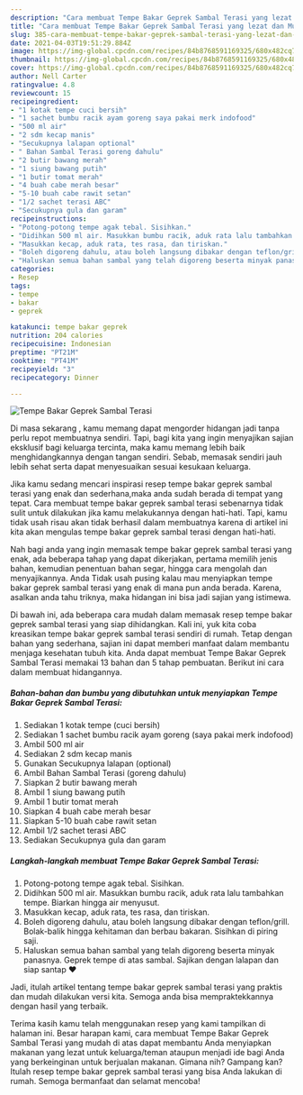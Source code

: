 ```yaml
---
description: "Cara membuat Tempe Bakar Geprek Sambal Terasi yang lezat dan Mudah Dibuat"
title: "Cara membuat Tempe Bakar Geprek Sambal Terasi yang lezat dan Mudah Dibuat"
slug: 385-cara-membuat-tempe-bakar-geprek-sambal-terasi-yang-lezat-dan-mudah-dibuat
date: 2021-04-03T19:51:29.884Z
image: https://img-global.cpcdn.com/recipes/84b8768591169325/680x482cq70/tempe-bakar-geprek-sambal-terasi-foto-resep-utama.jpg
thumbnail: https://img-global.cpcdn.com/recipes/84b8768591169325/680x482cq70/tempe-bakar-geprek-sambal-terasi-foto-resep-utama.jpg
cover: https://img-global.cpcdn.com/recipes/84b8768591169325/680x482cq70/tempe-bakar-geprek-sambal-terasi-foto-resep-utama.jpg
author: Nell Carter
ratingvalue: 4.8
reviewcount: 15
recipeingredient:
- "1 kotak tempe cuci bersih"
- "1 sachet bumbu racik ayam goreng saya pakai merk indofood"
- "500 ml air"
- "2 sdm kecap manis"
- "Secukupnya lalapan optional"
- " Bahan Sambal Terasi goreng dahulu"
- "2 butir bawang merah"
- "1 siung bawang putih"
- "1 butir tomat merah"
- "4 buah cabe merah besar"
- "5-10 buah cabe rawit setan"
- "1/2 sachet terasi ABC"
- "Secukupnya gula dan garam"
recipeinstructions:
- "Potong-potong tempe agak tebal. Sisihkan."
- "Didihkan 500 ml air. Masukkan bumbu racik, aduk rata lalu tambahkan tempe. Biarkan hingga air menyusut."
- "Masukkan kecap, aduk rata, tes rasa, dan tiriskan."
- "Boleh digoreng dahulu, atau boleh langsung dibakar dengan teflon/grill. Bolak-balik hingga kehitaman dan berbau bakaran. Sisihkan di piring saji."
- "Haluskan semua bahan sambal yang telah digoreng beserta minyak panasnya. Geprek tempe di atas sambal. Sajikan dengan lalapan dan siap santap ❤"
categories:
- Resep
tags:
- tempe
- bakar
- geprek

katakunci: tempe bakar geprek 
nutrition: 204 calories
recipecuisine: Indonesian
preptime: "PT21M"
cooktime: "PT41M"
recipeyield: "3"
recipecategory: Dinner

---
```



![Tempe Bakar Geprek Sambal Terasi](https://img-global.cpcdn.com/recipes/84b8768591169325/680x482cq70/tempe-bakar-geprek-sambal-terasi-foto-resep-utama.jpg)

Di masa  sekarang , kamu memang dapat mengorder hidangan jadi tanpa perlu repot membuatnya sendiri. Tapi, bagi kita yang ingin menyajikan sajian eksklusif bagi keluarga tercinta, maka kamu memang lebih baik menghidangkannya dengan tangan sendiri. Sebab, memasak sendiri jauh lebih sehat serta dapat menyesuaikan sesuai kesukaan keluarga.

Jika kamu sedang mencari inspirasi resep tempe bakar geprek sambal terasi yang enak dan sederhana,maka anda sudah berada di tempat yang tepat. Cara membuat tempe bakar geprek sambal terasi  sebenarnya tidak sulit untuk dilakukan jika kamu melakukannya dengan hati-hati. Tapi, kamu tidak usah risau akan tidak berhasil dalam membuatnya 
karena di artikel ini kita akan mengulas tempe bakar geprek sambal terasi dengan hati-hati.  



Nah bagi anda yang ingin memasak tempe bakar geprek sambal terasi yang enak, ada beberapa tahap yang dapat dikerjakan, pertama memilih jenis bahan, kemudian penentuan bahan segar, hingga cara mengolah dan menyajikannya. Anda Tidak usah pusing kalau mau menyiapkan tempe bakar geprek sambal terasi yang enak di mana pun anda berada. Karena, asalkan anda  tahu triknya, maka hidangan ini bisa jadi sajian yang istimewa.

Di bawah ini, ada beberapa cara mudah dalam memasak resep tempe bakar geprek sambal terasi yang siap dihidangkan. Kali ini, yuk kita coba kreasikan tempe bakar geprek sambal terasi sendiri di rumah. Tetap dengan bahan yang sederhana, sajian ini dapat memberi manfaat dalam membantu menjaga kesehatan tubuh kita. Anda dapat membuat Tempe Bakar Geprek Sambal Terasi memakai 13 bahan dan 5 tahap pembuatan. Berikut ini cara dalam membuat hidangannya.

<!--inarticleads1-->

##### Bahan-bahan dan bumbu yang dibutuhkan untuk menyiapkan Tempe Bakar Geprek Sambal Terasi:

1. Sediakan 1 kotak tempe (cuci bersih)
1. Sediakan 1 sachet bumbu racik ayam goreng (saya pakai merk indofood)
1. Ambil 500 ml air
1. Sediakan 2 sdm kecap manis
1. Gunakan Secukupnya lalapan (optional)
1. Ambil  Bahan Sambal Terasi (goreng dahulu)
1. Siapkan 2 butir bawang merah
1. Ambil 1 siung bawang putih
1. Ambil 1 butir tomat merah
1. Siapkan 4 buah cabe merah besar
1. Siapkan 5-10 buah cabe rawit setan
1. Ambil 1/2 sachet terasi ABC
1. Sediakan Secukupnya gula dan garam




<!--inarticleads2-->

##### Langkah-langkah membuat Tempe Bakar Geprek Sambal Terasi:

1. Potong-potong tempe agak tebal. Sisihkan.
1. Didihkan 500 ml air. Masukkan bumbu racik, aduk rata lalu tambahkan tempe. Biarkan hingga air menyusut.
1. Masukkan kecap, aduk rata, tes rasa, dan tiriskan.
1. Boleh digoreng dahulu, atau boleh langsung dibakar dengan teflon/grill. Bolak-balik hingga kehitaman dan berbau bakaran. Sisihkan di piring saji.
1. Haluskan semua bahan sambal yang telah digoreng beserta minyak panasnya. Geprek tempe di atas sambal. Sajikan dengan lalapan dan siap santap ❤




Jadi, itulah artikel tentang  tempe bakar geprek sambal terasi  yang praktis dan mudah dilakukan versi kita. Semoga anda bisa mempraktekkannya dengan hasil yang terbaik. 

Terima kasih kamu telah menggunakan resep yang kami tampilkan di halaman ini. Besar harapan kami, cara membuat  Tempe Bakar Geprek Sambal Terasi yang mudah di atas dapat membantu Anda menyiapkan makanan yang lezat untuk keluarga/teman ataupun menjadi ide bagi Anda yang berkeinginan untuk berjualan makanan. Gimana nih? Gampang kan? Itulah resep tempe bakar geprek sambal terasi yang bisa Anda lakukan di rumah. Semoga bermanfaat dan selamat mencoba!

